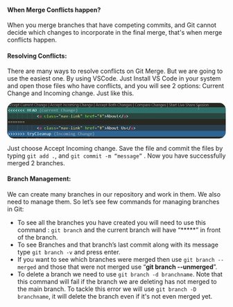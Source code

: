 #### **When Merge Conflicts happen?**

When you merge branches that have competing commits, and Git cannot decide which changes to incorporate in the final merge, that's when merge conflicts happen.

#### **Resolving Conflicts:**

There are many ways to resolve conflicts on Git Merge. But we are going to use the easiest one. By using VSCode. Just Install VS Code in your system and open those files who have conflicts, and you will see 2 options: Current Change and Incoming change. Just like this.

<img src="../../_resources/a8e9fbe8f5f9e8d1493d69e172d693f6" width="744" height="120" style="box-sizing: border-box; border: 0px solid #e5e7eb; --tw-translate-x: 0; --tw-translate-y: 0; --tw-rotate: 0; --tw-skew-x: 0; --tw-skew-y: 0; --tw-scale-x: 1; --tw-scale-y: 1; --tw-scroll-snap-strictness: proximity; --tw-ring-offset-width: 0px; --tw-ring-offset-color: #fff; --tw-ring-color: rgba(59,130,246,0.5); --tw-ring-offset-shadow: 0 0 #0000; --tw-ring-shadow: 0 0 #0000; --tw-shadow: 0 0 #0000; --tw-shadow-colored: 0 0 #0000; display: block; vertical-align: middle; max-width: 100%; height: auto; cursor: pointer; border-radius: 15px; margin: 8px auto;" class="jop-noMdConv">

Just choose Accept Incoming change. Save the file and commit the files by typing `git add .`, and `git commit -m “message”` . Now you have successfully merged 2 branches.

#### **Branch Management:**

We can create many branches in our repository and work in them. We also need to manage them. So let’s see few commands for managing branches in Git:

- To see all the branches you have created you will need to use this command : `git branch` and the current branch will have “*****” in front of the branch.
- To see Branches and that branch’s last commit along with its message type `git branch -v` and press enter.
- If you want to see which branches were merged then use `git branch --merged` and those that were not merged use “**git branch --unmerged**”.
- To delete a branch we need to use `git branch -d branchname`. Note that this command will fail if the branch we are deleting has not merged to the main branch. To tackle this error we will use `git branch -D branchname`, it will delete the branch even if it's not even merged yet.